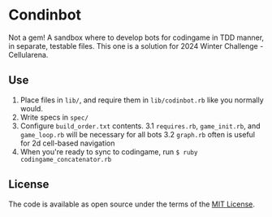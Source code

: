 # Condinbot
Not a gem! A sandbox where to develop bots for codingame in TDD manner, in separate, testable files.
This one is a solution for 2024 Winter Challenge - Cellularena.

## Use
1. Place files in `lib/`, and require them in `lib/codinbot.rb` like you normally would.
2. Write specs in `spec/`
3. Configure `build_order.txt` contents.
  3.1 `requires.rb`, `game_init.rb`, and `game_loop.rb` will be necessary for all bots
  3.2 `graph.rb` often is useful for 2d cell-based navigation
4. When you're ready to sync to codingame, run `$ ruby codingame_concatenator.rb`

## License

The code is available as open source under the terms of the [MIT License](https://opensource.org/licenses/MIT).
